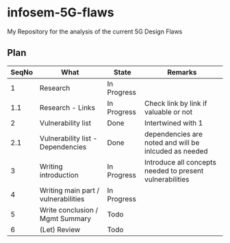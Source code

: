 # infosem-5G-flaws
My Repository for the analysis of the current 5G Design Flaws

## Plan
| SeqNo | What | State | Remarks |
|--|--|--|--|
| 1 | Research | In Progress | |
| 1.1 | Research - Links | In Progress | Check link by link if valuable or not |
| 2 | Vulnerability list | Done | Intertwined with 1 |
| 2.1 | Vulnerability list - Dependencies | Done | dependencies are noted and will be inlcuded as needed|
| 3 | Writing introduction | In Progress | Introduce all concepts needed to present vulnerabilities |
| 4 | Writing main part / vulnerabilities | In Progress | |
| 5 | Write conclusion / Mgmt Summary | Todo | |
| 6 | (Let) Review | Todo ||
